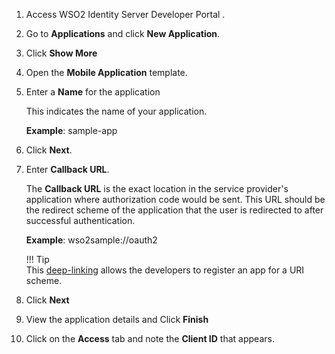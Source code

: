 1. Access WSO2 Identity Server Developer Portal .
 
 2. Go to **Applications** and click **New Application**.
  
 3. Click **Show More**
 
 4. Open the **Mobile Application** template.
  
 5. Enter a **Name** for the application 
    
    This indicates the name of your application.
    
    **Example**: sample-app
    

 6. Click **Next**.
 
 7. Enter **Callback URL**. 
 
    The **Callback URL** is the exact location in the service provider's application where authorization code 
    would be sent. This URL should be the redirect scheme of the application that the user is redirected to after successful authentication.
    
    **Example**: wso2sample://oauth2
        
    !!! Tip    
        This [deep-linking](https://developer.android.com/training/app-links#app-links-vs-deep-links) allows the developers to register an app for a URI scheme.
        
        
     
 8. Click **Next**
 
 9. View the application details and Click **Finish**
 
 10. Click on the **Access** tab and note the **Client ID** that appears. 